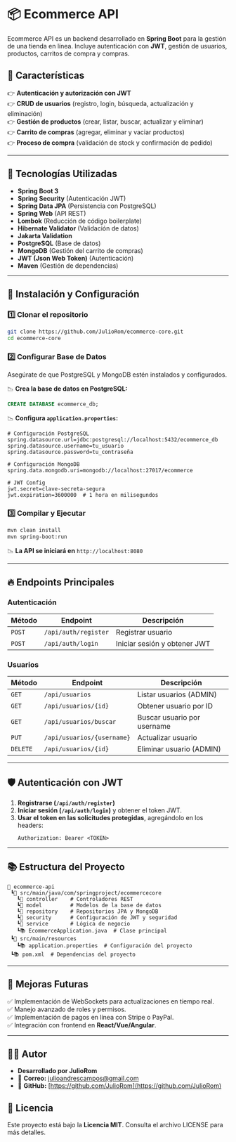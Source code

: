 # 📦 Ecommerce API

Ecommerce API es un backend desarrollado en **Spring Boot** para la gestión de una tienda en línea. Incluye autenticación con **JWT**, gestión de usuarios, productos, carritos de compra y compras.

## 🚀 Características
👉 **Autenticación y autorización con JWT**  
👉 **CRUD de usuarios** (registro, login, búsqueda, actualización y eliminación)  
👉 **Gestión de productos** (crear, listar, buscar, actualizar y eliminar)  
👉 **Carrito de compras** (agregar, eliminar y vaciar productos)  
👉 **Proceso de compra** (validación de stock y confirmación de pedido)

---

## 🎠 Tecnologías Utilizadas
- **Spring Boot 3**
- **Spring Security** (Autenticación JWT)
- **Spring Data JPA** (Persistencia con PostgreSQL)
- **Spring Web** (API REST)
- **Lombok** (Reducción de código boilerplate)
- **Hibernate Validator** (Validación de datos)
- **Jakarta Validation**
- **PostgreSQL** (Base de datos)
- **MongoDB** (Gestión del carrito de compras)
- **JWT (Json Web Token)** (Autenticación)
- **Maven** (Gestión de dependencias)

---

## 📌 Instalación y Configuración

### **1️⃣ Clonar el repositorio**
```bash
git clone https://github.com/JulioRom/ecommerce-core.git
cd ecommerce-core
```

### **2️⃣ Configurar Base de Datos**
Asegúrate de que PostgreSQL y MongoDB estén instalados y configurados.

📉 **Crea la base de datos en PostgreSQL:**
```sql
CREATE DATABASE ecommerce_db;
```

📉 **Configura `application.properties`:**
```properties
# Configuración PostgreSQL
spring.datasource.url=jdbc:postgresql://localhost:5432/ecommerce_db
spring.datasource.username=tu_usuario
spring.datasource.password=tu_contraseña

# Configuración MongoDB
spring.data.mongodb.uri=mongodb://localhost:27017/ecommerce

# JWT Config
jwt.secret=clave-secreta-segura
jwt.expiration=3600000  # 1 hora en milisegundos
```

### **3️⃣ Compilar y Ejecutar**
```bash
mvn clean install
mvn spring-boot:run
```

📉 **La API se iniciará en** `http://localhost:8080`

---

## 🔥 Endpoints Principales

### **Autenticación**
| Método | Endpoint               | Descripción |
|--------|------------------------|-------------|
| `POST` | `/api/auth/register`   | Registrar usuario |
| `POST` | `/api/auth/login`      | Iniciar sesión y obtener JWT |

### **Usuarios**
| Método | Endpoint               | Descripción |
|--------|------------------------|-------------|
| `GET`  | `/api/usuarios`        | Listar usuarios (ADMIN) |
| `GET`  | `/api/usuarios/{id}`   | Obtener usuario por ID |
| `GET`  | `/api/usuarios/buscar` | Buscar usuario por username |
| `PUT`  | `/api/usuarios/{username}` | Actualizar usuario |
| `DELETE` | `/api/usuarios/{id}` | Eliminar usuario (ADMIN) |

---

## 🛡️ Autenticación con JWT
1. **Registrarse (`/api/auth/register`)**
2. **Iniciar sesión (`/api/auth/login`)** y obtener el token JWT.
3. **Usar el token en las solicitudes protegidas**, agregándolo en los headers:
   ```
   Authorization: Bearer <TOKEN>
   ```

---

## 📚 Estructura del Proyecto
```
📂 ecommerce-api
 ┗📂 src/main/java/com/springproject/ecommercecore
   ┗📂 controller    # Controladores REST
   ┗📂 model         # Modelos de la base de datos
   ┗📂 repository    # Repositorios JPA y MongoDB
   ┗📂 security      # Configuración de JWT y seguridad
   ┗📂 service       # Lógica de negocio
   ┗📚 EcommerceApplication.java  # Clase principal
 ┗📂 src/main/resources
   ┗📚 application.properties  # Configuración del proyecto
 ┗📚 pom.xml  # Dependencias del proyecto
```

---

## 🚀 Mejoras Futuras
✅ Implementación de WebSockets para actualizaciones en tiempo real.  
✅ Manejo avanzado de roles y permisos.  
✅ Implementación de pagos en línea con Stripe o PayPal.  
✅ Integración con frontend en **React/Vue/Angular**.

---

## 🧑‍💻 Autor

- **Desarrollado por JulioRom**
- 📧 **Correo:** [julioandrescampos@gmail.com](mailto:julioandrescampos@gmail.com)
- 🔗 **GitHub:** [https://github.com/JulioRom](https://github.com/JulioRom)

## 📜 Licencia

Este proyecto está bajo la **Licencia MIT**. Consulta el archivo LICENSE para más detalles.
